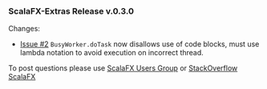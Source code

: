 ### ScalaFX-Extras Release v.0.3.0

Changes:

* [Issue #2][2] `BusyWorker.doTask` now disallows use of code blocks, must use lambda notation to avoid execution on incorrect thread.

To post questions please use [ScalaFX Users Group][5] or [StackOverflow ScalaFX][6]  

[5]: https://groups.google.com/forum/#!forum/scalafx-users
[6]: https://stackoverflow.com/questions/tagged/scalafx
[2]: https://github.com/scalafx/scalafx-extras/issues/2
